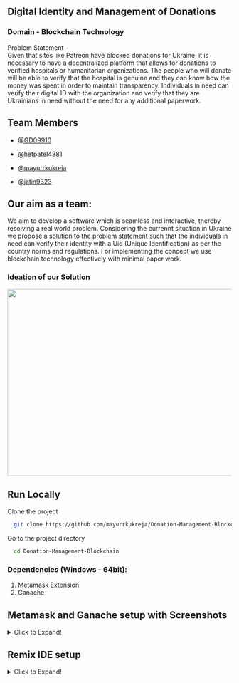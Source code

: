 ## Digital Identity and Management of Donations

### Domain - Blockchain Technology 

Problem Statement -  
Given that sites like Patreon have blocked donations for Ukraine,
it is necessary to have a decentralized platform that allows for
donations to verified hospitals or humanitarian organizations.
The people who will donate will be able to verify that the hospital
is genuine and they can know how the money was spent in order
to maintain transparency. Individuals in need can verify their
digital ID with the organization and verify that they are
Ukrainians in need without the need for any additional
paperwork.
    
## Team Members

- [@GD09910](https://github.com/GD0910)

- [@hetpatel4381](https://github.com/hetpatel4381)

- [@mayurrkukreja](https://github.com/mayurrkukreja)

- [@jatin9323](https://github.com/jatin9323)


## Our aim as a team:

We aim to develop a software which is seamless and interactive, thereby
resolving a real world problem. Considering the currennt situation in Ukraine
we propose a solution to the problem statement such that the individuals in need can
verify their identity with a Uid (Unique Identification) as per the country norms and regulations.
For implementing the concept we use blockchain technology effectively with minimal paper work.

### Ideation of our Solution

<img src="https://github.com/mayurrkukreja/buggyBytes-TSEC-Hacks-2022/blob/main/assets/img/ideation.png?raw=true" width="620" height="420">


## Run Locally

Clone the project

```bash
  git clone https://github.com/mayurrkukreja/Donation-Management-Blockchain.git
```

Go to the project directory

```bash
  cd Donation-Management-Blockchain
```

### Dependencies (Windows - 64bit):


1. Metamask Extension
2. Ganache 

## Metamask and Ganache setup with Screenshots

<details>
    <summary> Click to Expand! </summary>
    <br>
<img src="https://github.com/mayurrkukreja/Donation-Management-Blockchain/blob/main/assets/screenshots/1.png?raw=true" width="620" height="420">
<img src="https://github.com/mayurrkukreja/Donation-Management-Blockchain/blob/main/assets/screenshots/2.png?raw=true" width="620" height="420">
<img src="https://github.com/mayurrkukreja/Donation-Management-Blockchain/blob/main/assets/screenshots/3.png?raw=true" width="620" height="420">
<img src="https://github.com/mayurrkukreja/Donation-Management-Blockchain/blob/main/assets/screenshots/4.png?raw=true" width="620" height="420">
<img src="https://github.com/mayurrkukreja/Donation-Management-Blockchain/blob/main/assets/screenshots/5.png?raw=true" width="620" height="420">
<img src="https://github.com/mayurrkukreja/Donation-Management-Blockchain/blob/main/assets/screenshots/6.png?raw=true" width="620" height="420">
</details>

## Remix IDE setup

<details>
    <summary> Click to Expand! </summary>
    <br>
<img src="https://github.com/mayurrkukreja/Donation-Management-Blockchain/blob/main/assets/screenshots/7.png?raw=true" width="620" height="420">
<img src="https://github.com/mayurrkukreja/Donation-Management-Blockchain/blob/main/assets/screenshots/8.png?raw=true" width="620" height="420">
<img src="https://github.com/mayurrkukreja/Donation-Management-Blockchain/blob/main/assets/screenshots/9.png?raw=true" width="620" height="420">
<img src="https://github.com/mayurrkukreja/Donation-Management-Blockchain/blob/main/assets/screenshots/10.png?raw=true" width="620" height="420">
</details>
